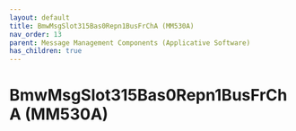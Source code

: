 ```yaml
---
layout: default
title: BmwMsgSlot315Bas0Repn1BusFrChA (MM530A)
nav_order: 13
parent: Message Management Components (Applicative Software)
has_children: true
---
```

# BmwMsgSlot315Bas0Repn1BusFrChA (MM530A)

